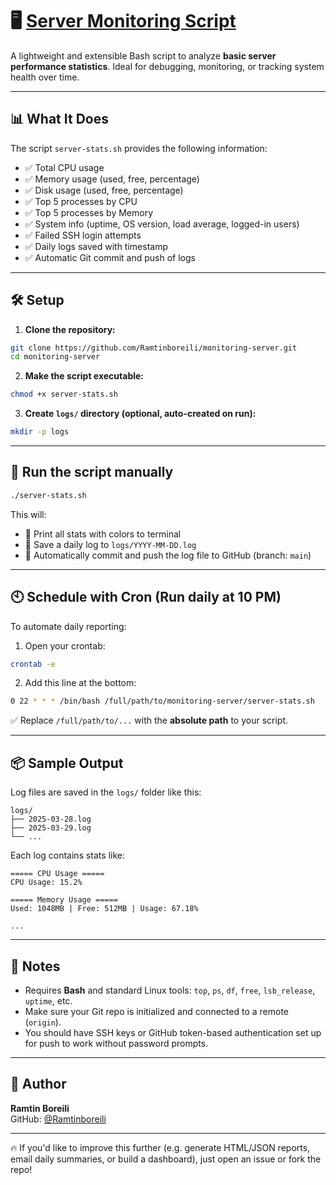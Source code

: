 # 🖥️ [Server Monitoring Script](https://roadmap.sh/projects/server-stats)


A lightweight and extensible Bash script to analyze **basic server performance statistics**. Ideal for debugging, monitoring, or tracking system health over time.

---

## 📊 What It Does

The script `server-stats.sh` provides the following information:

- ✅ Total CPU usage
- ✅ Memory usage (used, free, percentage)
- ✅ Disk usage (used, free, percentage)
- ✅ Top 5 processes by CPU
- ✅ Top 5 processes by Memory
- ✅ System info (uptime, OS version, load average, logged-in users)
- ✅ Failed SSH login attempts
- ✅ Daily logs saved with timestamp
- ✅ Automatic Git commit and push of logs

---

## 🛠️ Setup

1. **Clone the repository:**

```bash
git clone https://github.com/Ramtinboreili/monitoring-server.git
cd monitoring-server
```

2. **Make the script executable:**

```bash
chmod +x server-stats.sh
```

3. **Create `logs/` directory (optional, auto-created on run):**

```bash
mkdir -p logs
```

---

## 🧪 Run the script manually

```bash
./server-stats.sh
```

This will:

- 🎨 Print all stats with colors to terminal
- 📝 Save a daily log to `logs/YYYY-MM-DD.log`
- 🔄 Automatically commit and push the log file to GitHub (branch: `main`)

---

## 🕙 Schedule with Cron (Run daily at 10 PM)

To automate daily reporting:

1. Open your crontab:

```bash
crontab -e
```

2. Add this line at the bottom:

```bash
0 22 * * * /bin/bash /full/path/to/monitoring-server/server-stats.sh
```

✅ Replace `/full/path/to/...` with the **absolute path** to your script.

---

## 📦 Sample Output

Log files are saved in the `logs/` folder like this:

```
logs/
├── 2025-03-28.log
├── 2025-03-29.log
└── ...
```

Each log contains stats like:

```
===== CPU Usage =====
CPU Usage: 15.2%

===== Memory Usage =====
Used: 1048MB | Free: 512MB | Usage: 67.18%

...
```

---

## 🔐 Notes

- Requires **Bash** and standard Linux tools: `top`, `ps`, `df`, `free`, `lsb_release`, `uptime`, etc.
- Make sure your Git repo is initialized and connected to a remote (`origin`).
- You should have SSH keys or GitHub token-based authentication set up for push to work without password prompts.

---

## 🙌 Author

**Ramtin Boreili**  
GitHub: [@Ramtinboreili](https://github.com/Ramtinboreili)

---

🔥 If you'd like to improve this further (e.g. generate HTML/JSON reports, email daily summaries, or build a dashboard), just open an issue or fork the repo!
